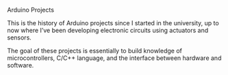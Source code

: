 Arduino Projects

This is the history of Arduino projects since I started in the university, up to now where I’ve been developing electronic circuits using actuators and sensors. 

The goal of these projects is essentially to build knowledge of microcontrollers, C/C++ language, and the interface between hardware and software.
